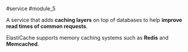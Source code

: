 #service #module_5

A service that adds **caching layers** on top of databases to help **improve read times of common requests**.

ElastiCache supports memory caching systems such as **Redis** and **Memcached**. 
